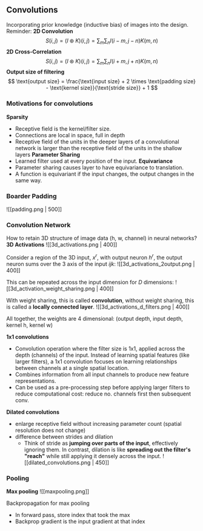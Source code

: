 ## Convolutions
Incorporating prior knowledge (inductive bias) of images into the design.
Reminder:
**2D Convolution**
$$
S(i,j) = (I \circledast K)(i,j) = \sum_{m} \sum_{n} I(i-m,j-n)K(m,n)
$$
**2D Cross-Correlation**
$$
S(i,j) = (I \circledast K)(i,j) = \sum_{m} \sum_{n} I(i+m,j+n)K(m,n)
$$
**Output size of filtering**
$$
\text{output size} = \frac{\text{input size} + 2 \times \text{padding size} - \text{kernel size}}{\text{stride size}} + 1
$$

### Motivations for convolutions
**Sparsity**
- Receptive field is the kernel/filter size.
- Connections are local in space, full in depth
- Receptive field of the units in the deeper layers of a convolutional network is larger than the receptive field of the units in the shallow layers
**Parameter Sharing**
- Learned filter used at every position of the input.
**Equivariance**
- Parameter sharing causes layer to have equivariance to translation.
- A function is equivariant if the input changes, the output changes in the same way.

### Boarder Padding
![[padding.png | 500]]

### Convolution Network
How to retain 3D structure of image data (h, w, channel) in neural networks?
**3D Activations**
![[3d_activations.png | 400]]

Consider a region of the 3D input, $x^r$, with output neuron $h^r$, the output neuron sums over the 3 axis of the input $ijk$:
![[3d_activations_2output.png | 400]]

This can be repeated across the input dimension for $D$ dimensions:
![[3d_activation_weight_sharing.png | 400]]

With weight sharing, this is called **convolution**, without weight sharing, this is called a **locally connected layer**.
![[3d_activations_d_filters.png | 400]]

All together, the weights are 4 dimensional: (output depth, input depth, kernel h, kernel w)

**1x1 convolutions** 
- Convolution operation where the filter size is 1x1, applied across the depth (channels) of the input. Instead of learning spatial features (like larger filters), a 1x1 convolution focuses on learning relationships between channels at a single spatial location.
- Combines information from all input channels to produce new feature representations.
- Can be used as a pre-processing step before applying larger filters to reduce computational cost: reduce no. channels first then subsequent conv.

**Dilated convolutions**
- enlarge receptive field without increasing parameter count (spatial resolution does not change)
- difference between strides and dilation
	- Think of stride as **jumping over parts of the input**, effectively ignoring them. In contrast, dilation is like **spreading out the filter's "reach"** while still applying it densely across the input.
![[dilated_convolutions.png | 450]]

### Pooling
**Max pooling**
![[maxpooling.png]]

Backpropagation for max pooling
- In forward pass, store index that took the max
- Backprop gradient is the input gradient at that index